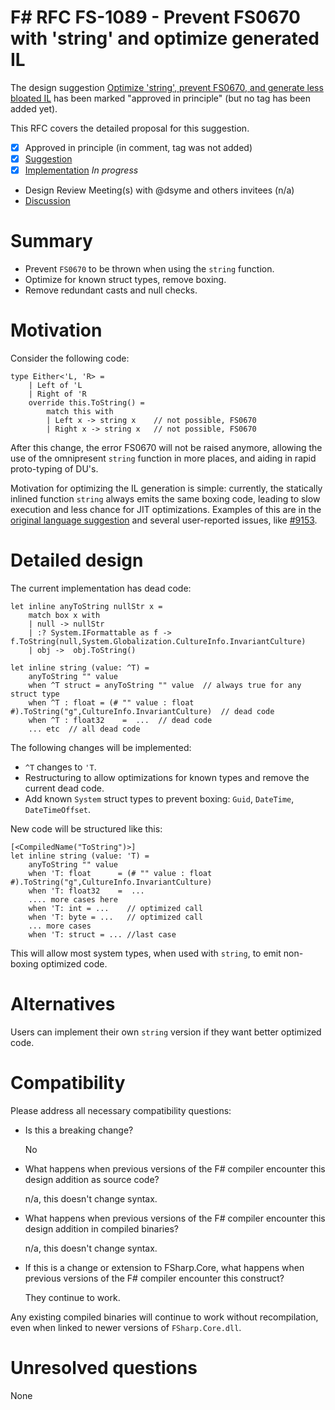 # F# RFC FS-1089 - Prevent FS0670 with 'string' and optimize generated IL

The design suggestion [Optimize 'string', prevent FS0670, and generate less bloated IL](https://github.com/fsharp/fslang-suggestions/issues/890) has been marked "approved in principle" (but no tag has been added yet).

This RFC covers the detailed proposal for this suggestion.

- [x] Approved in principle (in comment, tag was not added)
- [x] [Suggestion](https://github.com/fsharp/fslang-suggestions/issues/890)
- [x] [Implementation](https://github.com/dotnet/fsharp/pull/9549) _In progress_
- Design Review Meeting(s) with @dsyme and others invitees (n/a)
- [Discussion](https://github.com/fsharp/fslang-suggestions/issues/890)

# Summary

* Prevent `FS0670` to be thrown when using the `string` function.
* Optimize for known struct types, remove boxing.
* Remove redundant casts and null checks.

# Motivation

Consider the following code:

```f#
type Either<'L, 'R> =
    | Left of 'L 
    | Right of 'R
    override this.ToString() =
        match this with
        | Left x -> string x    // not possible, FS0670
        | Right x -> string x   // not possible, FS0670
```

After this change, the error FS0670 will not be raised anymore, allowing the use of the omnipresent `string` function in more places, and aiding in rapid proto-typing of DU's.

Motivation for optimizing the IL generation is simple: currently, the statically inlined function `string` always emits the same boxing code, leading to slow execution and less chance for JIT optimizations. Examples of this are in the [original language suggestion](https://github.com/fsharp/fslang-suggestions/issues/890) and several user-reported issues, like [#9153](https://github.com/dotnet/fsharp/issues/9153).

# Detailed design

The current implementation has dead code:

```f#
let inline anyToString nullStr x = 
    match box x with 
    | null -> nullStr
    | :? System.IFormattable as f -> f.ToString(null,System.Globalization.CultureInfo.InvariantCulture)
    | obj ->  obj.ToString()

let inline string (value: ^T) = 
    anyToString "" value
    when ^T struct = anyToString "" value  // always true for any struct type
    when ^T : float = (# "" value : float #).ToString("g",CultureInfo.InvariantCulture)  // dead code
    when ^T : float32    =  ...  // dead code
    ... etc  // all dead code
```

The following changes will be implemented:

* `^T` changes to `'T`.
* Restructuring to allow optimizations for known types and remove the current dead code.
* Add known `System` struct types to prevent boxing: `Guid`, `DateTime`, `DateTimeOffset`.

New code will be structured like this:

```f#
[<CompiledName("ToString")>]
let inline string (value: 'T) = 
    anyToString "" value
    when 'T: float      = (# "" value : float      #).ToString("g",CultureInfo.InvariantCulture)
    when 'T: float32    =  ...
    .... more cases here
    when 'T: int = ...    // optimized call
    when 'T: byte = ...   // optimized call
    ... more cases
    when 'T: struct = ... //last case
```


This will allow most system types, when used with `string`, to emit non-boxing optimized code.

# Alternatives

Users can implement their own `string` version if they want better optimized code.

# Compatibility

Please address all necessary compatibility questions:

* Is this a breaking change?

  No

* What happens when previous versions of the F# compiler encounter this design addition as source code?

  n/a, this doesn't change syntax.

* What happens when previous versions of the F# compiler encounter this design addition in compiled binaries?

  n/a, this doesn't change syntax.


* If this is a change or extension to FSharp.Core, what happens when previous versions of the F# compiler encounter this construct?

  They continue to work.


Any existing compiled binaries will continue to work without recompilation, even when linked to newer versions of `FSharp.Core.dll`.

# Unresolved questions

None
